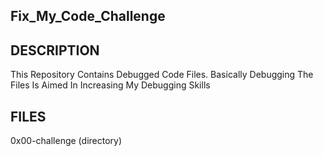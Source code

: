 ## Fix\_My\_Code\_Challenge

## DESCRIPTION
This Repository Contains Debugged Code Files. Basically Debugging The Files Is Aimed In Increasing My Debugging Skills

## FILES
0x00-challenge (directory)
